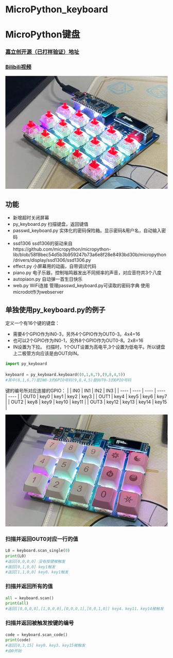 # MicroPython_keyboard
# MicroPython键盘
### <a href='https://oshwhub.com/zumg/keybord_copy'>嘉立创开源（已打样验证）地址</a>
### <a href='https://www.bilibili.com/video/BV19o4y1s7cF'> Bilibili视频</a>
![2](pic/2.jpg)
## 功能
+ 新增超时关闭屏幕
+ py_keyboard.py 扫描键盘，返回键值
+ passwd_keyboard.py 实体化的密码保险箱。显示密码&用户名，自动输入密码
+ ssd1306 ssd1306的驱动来自https://github.com/micropython/micropython-lib/blob/58f8bec54d5b3b959247b73a6e8f28e8493bd30b/micropython/drivers/display/ssd1306/ssd1306.py 
+ effect.py 小屏幕用的动画，自带调试代码
+ piano.py 电子乐器，控制嗡鸣器发出不同频率的声音，对应音符共3个八度
+ autopiaon.py 自动弹一首生日快乐
+ web.py WiFi连接 管理passwd_keyboard.py可读取的密码字典 使用microdot作为webserver
##  单独使用py_keyboard.py的例子
定义一个有16个键的键盘：  
+ 需要4个GPIO作为IN0-3，另外4个GPIO作为OUT0-3。4x4=16
+ 也可以2个GPIO作为IN0-1，另外8个GPIO作为OUT0-8。2x8=16   
+ IN设置为下拉。  扫描时，1个OUT设置为高电平,3个设置为低电平。所以键盘上二极管方向应该是由OUT向IN。

```python
import py_keyboard

keyboard = py_keyboard.keyboard((0,1,6,7),(9,8,4,5))
#其中(0,1,6,7)是IN0-3的GPIO号码(9,8,4,5)是OUT0-3的GPIO号码
```
键的编号所对应连接的GPIO：
|        | IN0   |  IN1   | IN2    | IN3    |
|  ----  | ----  |  ----  | ----   | ----   |
|  OUT0  | key0 | key1  | key2 | key3 |
|  OUT1  | key4 | key5  | key6 | key7 |
|  OUT2  | key8 | key9  | key10 | key11 |
|  OUT3  | key12 | key13  | key14 | key15 |  

![1](pic/1.jpg)
### 扫描并返回OUT0对应一行的值
```python
L0 = keyboard.scan_single(0)
print(L0)
#返回[0,0,0,0] 没有按键被触发
#返回[0,1,0,0] key1触发
#返回[1,1,0,0] key0、key1触发
```

### 扫描并返回所有的值
```python
all = keyboard.scan()
print(all)
#返回[[0,0,0,0],[1,0,0,0],[0,0,0,1],[0,0,1,0]] key4、key11、key14被触发
```

### 扫描并返回被触发按键的编号
```python
code = keyboard.scan_code()
print(code)
#返回[0,3,15] key0、key3、key15被触发
#由0开始
```